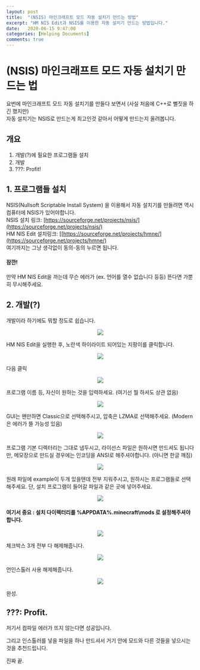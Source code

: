 ```yaml
---
layout: post
title:  "(NSIS) 마인크래프트 모드 자동 설치기 만드는 방법"
excerpt: "HM NIS Edit과 NSIS를 이용한 자동 설치기 만드는 방법입니다."
date:   2020-06-15 9:47:00
categories: [Helping Documents]
comments: true
---
```

# (NSIS) 마인크래프트 모드 자동 설치기 만드는 법

요번에 마인크래프트 모드 자동 설치기를 만들다 보면서 (사실 처음에 C++로 뻘짓을 하긴 했지만)</br>
자동 설치기는 NSIS로 만드는게 최고인것 같아서 어떻게 만드는지 올려봅니다.

## 개요

1. 개발(?)에 필요한 프로그램들 설치
2. 개발
3. ???: Profit!

## 1. 프로그램들 설치

NSIS(Nullsoft Scriptable Install System) 을 이용해서 자동 설치기를 만들려면 역시 컴퓨터에 NSIS가 있어야합니다. </br>
NSIS 설치 링크: [https://sourceforge.net/projects/nsis/](https://sourceforge.net/projects/nsis/)</br>
HM NIS Edit 설치링크: [[https://sourceforge.net/projects/hmne/](https://sourceforge.net/projects/hmne/)</br>
여기까지는 그냥 생각없이 동의-동의 누르면 됩니다.
#### 잠깐!

만약 HM NIS Edit을 까는데 무슨 에러가 (ex. 언어를 열수 없습니다 등등) 뜬다면 가뿐히 무시해주세요.

## 2. 개발(?)

개발이라 하기에도 뭐할 정도로 쉽습니다.
<p align="center">
<img align ="center" src = "https://i.ibb.co/7rZTRpK/1.png">
</p>

HM NIS Edit을 실행한 후, 노란색 하이라이트 되어있는 지팡이를 클릭합니다.

<p align="center">
<img align ="center" src = "https://i.ibb.co/cQV9vnX/2.png">
</p>

다음 클릭

<p align="center">
<img align ="center" src = "https://i.ibb.co/nnV4MZS/3.png">
</p>

프로그램 이름 등, 자신이 원하는 것을 입력하세요. (여기선 뭘 하셔도 상관 없음)

<p align="center">
<img align ="center" src = "https://i.ibb.co/LNfKZGn/4.png">
</p>

GUI는 왠만하면 Classic으로 선택해주시고, 압축은 LZMA로 선택해주세요. (Modern은 에러가 뜰 가능성 있음)

<p align="center">
<img align ="center" src = "https://i.ibb.co/1fxVhxc/5.png">
</p>

프로그램 기본 디렉터리는 그대로 냅두시고, 라이선스 파일은 원하시면 만드셔도 됩니다만,
메모장으로 만드실 경우에는 인코딩을 ANSI로 해주셔야합니다. (아니면 한글 깨짐)

<p align="center">
<img align ="center" src = "https://i.ibb.co/rH55VgH/6.png">
</p>

원래 파일에 example이 두개 있을텐데 전부 지워주시고, 원하시는 프로그램들로 선택해주세요.
단, 설치 프로그램이 들어갈 파일과 같은 곳에 넣어주세요.

<p align="center">
<img align ="center" src = "https://i.ibb.co/44vNBGx/7.png">
</p>

#### 여기서 중요 : 설치 다이렉터리를 %APPDATA%\.minecraft\mods 로 설정해주셔야합니다.

<p align="center">
<img align ="center" src = "https://i.ibb.co/j3ZKg5h/8.png">
</p>

체크박스 3개 전부 다 해제해줍니다.

<p align="center">
<img align ="center" src = "https://i.ibb.co/ftvkKJp/9.png">
</p>

언인스톨러 사용 해제해줍니다.

<p align="center">
<img align ="center" src = "https://i.ibb.co/Z1Tcyww/10.png">
</p>

완성.

## ???: Profit.

저기서 컴파일 에러가 뜨지 않는다면 성공입니다.  

그리고 인스톨러를 넣을 파일을 하나 만드셔서 거기 안에 모드와 다른 것들을 넣으시는 것을 추천드립니다.

진짜 끝.
